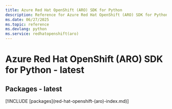 ```yaml
---
title: Azure Red Hat OpenShift (ARO) SDK for Python
description: Reference for Azure Red Hat OpenShift (ARO) SDK for Python
ms.date: 06/27/2025
ms.topic: reference
ms.devlang: python
ms.service: redhatopenshift(aro)
---
```

# Azure Red Hat OpenShift (ARO) SDK for Python - latest
## Packages - latest
[!INCLUDE [packages](red-hat-openshift-(aro\)-index.md)]